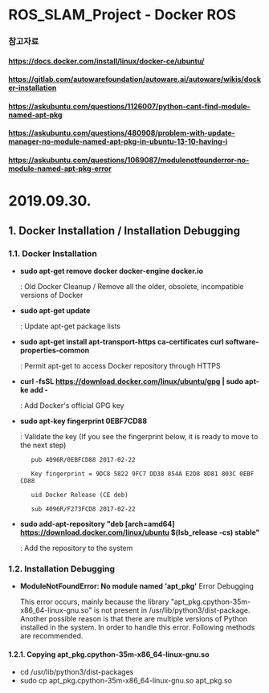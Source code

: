 # ROS_SLAM_Project - Docker ROS

### 참고자료
#### https://docs.docker.com/install/linux/docker-ce/ubuntu/
#### https://gitlab.com/autowarefoundation/autoware.ai/autoware/wikis/docker-installation
#### https://askubuntu.com/questions/1126007/python-cant-find-module-named-apt-pkg
#### https://askubuntu.com/questions/480908/problem-with-update-manager-no-module-named-apt-pkg-in-ubuntu-13-10-having-i
#### https://askubuntu.com/questions/1069087/modulenotfounderror-no-module-named-apt-pkg-error

# 2019.09.30.
## 1. Docker Installation / Installation Debugging
### 1.1. Docker Installation
- **sudo apt-get remove docker docker-engine docker.io**
  
  : Old Docker Cleanup / Remove all the older, obsolete, incompatible versions of Docker
- **sudo apt-get update**
  
  : Update apt-get package lists
         
- **sudo apt-get install apt-transport-https ca-certificates curl software-properties-common** 

  : Permit apt-get to access Docker repository through HTTPS
         
- **curl -fsSL https://download.docker.com/linux/ubuntu/gpg | sudo apt-ke add -**

  : Add Docker's official GPG key
         
- **sudo apt-key fingerprint 0EBF7CD88**

  : Validate the key (If you see the fingerprint below, it is ready to move to the next step)

         pub 4096R/0EBFCD88 2017-02-22

         Key fingerprint = 9DC8 5822 9FC7 DD38 854A E2D8 8D81 803C 0EBF CD88

         uid Docker Release (CE deb)

         sub 4096R/F273FCD8 2017-02-22

- **sudo add-apt-repository "deb [arch=amd64] https://download.docker.com/linux/ubuntu $(lsb_release -cs) stable"**

  : Add the repository to the system

### 1.2. Installation Debugging

- **ModuleNotFoundError: No module named 'apt_pkg'** Error Debugging

  This error occurs, mainly because the library "apt_pkg.cpython-35m-x86_64-linux-gnu.so" is not present in /usr/lib/python3/dist-package. Another possible reason is that there are multiple versions of Python installed in the system. In order to handle this error. Following methods are recommended.

#### 1.2.1. Copying apt_pkg.cpython-35m-x86_64-linux-gnu.so
   - cd /usr/lib/python3/dist-packages
   - sudo cp apt_pkg.cpython-35m-x86_64-linux-gnu.so apt_pkg.so
